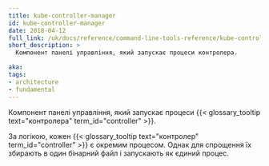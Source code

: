 ```yaml
---
title: kube-controller-manager
id: kube-controller-manager
date: 2018-04-12
full_link: /uk/docs/reference/command-line-tools-reference/kube-controller-manager/
short_description: >
  Компонент панелі управління, який запускає процеси контролера.

aka: 
tags:
- architecture
- fundamental
---
```


Компонент панелі управління, який запускає процеси {{< glossary_tooltip text="контролера" term_id="controller" >}}.

<!--more-->

За логікою, кожен {{< glossary_tooltip text="контролер" term_id="controller" >}} є окремим процесом. Однак для спрощення їх збирають в один бінарний файл і запускають як єдиний процес.
